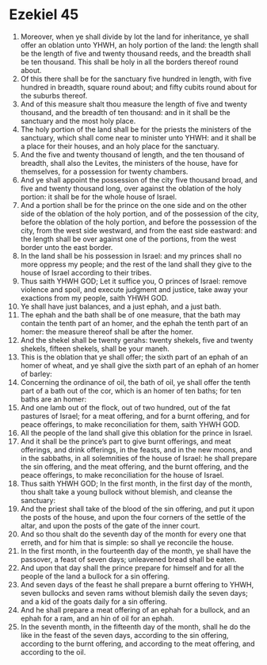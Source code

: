 ﻿# Ezekiel 45
1. Moreover, when ye shall divide by lot the land for inheritance, ye shall offer an oblation unto YHWH, an holy portion of the land: the length shall be the length of five and twenty thousand reeds, and the breadth shall be ten thousand. This shall be holy in all the borders thereof round about. 
2. Of this there shall be for the sanctuary five hundred in length, with five hundred in breadth, square round about; and fifty cubits round about for the suburbs thereof. 
3. And of this measure shalt thou measure the length of five and twenty thousand, and the breadth of ten thousand: and in it shall be the sanctuary and the most holy place. 
4. The holy portion of the land shall be for the priests the ministers of the sanctuary, which shall come near to minister unto YHWH: and it shall be a place for their houses, and an holy place for the sanctuary. 
5. And the five and twenty thousand of length, and the ten thousand of breadth, shall also the Levites, the ministers of the house, have for themselves, for a possession for twenty chambers. 
6.  And ye shall appoint the possession of the city five thousand broad, and five and twenty thousand long, over against the oblation of the holy portion: it shall be for the whole house of Israel. 
7.  And a portion shall be for the prince on the one side and on the other side of the oblation of the holy portion, and of the possession of the city, before the oblation of the holy portion, and before the possession of the city, from the west side westward, and from the east side eastward: and the length shall be over against one of the portions, from the west border unto the east border. 
8. In the land shall be his possession in Israel: and my princes shall no more oppress my people; and the rest of the land shall they give to the house of Israel according to their tribes. 
9.  Thus saith YHWH GOD; Let it suffice you, O princes of Israel: remove violence and spoil, and execute judgment and justice, take away your exactions from my people, saith YHWH GOD. 
10. Ye shall have just balances, and a just ephah, and a just bath. 
11. The ephah and the bath shall be of one measure, that the bath may contain the tenth part of an homer, and the ephah the tenth part of an homer: the measure thereof shall be after the homer. 
12. And the shekel shall be twenty gerahs: twenty shekels, five and twenty shekels, fifteen shekels, shall be your maneh. 
13. This is the oblation that ye shall offer; the sixth part of an ephah of an homer of wheat, and ye shall give the sixth part of an ephah of an homer of barley: 
14. Concerning the ordinance of oil, the bath of oil, ye shall offer the tenth part of a bath out of the cor, which is an homer of ten baths; for ten baths are an homer: 
15. And one lamb out of the flock, out of two hundred, out of the fat pastures of Israel; for a meat offering, and for a burnt offering, and for peace offerings, to make reconciliation for them, saith YHWH GOD. 
16. All the people of the land shall give this oblation for the prince in Israel. 
17. And it shall be the prince’s part to give burnt offerings, and meat offerings, and drink offerings, in the feasts, and in the new moons, and in the sabbaths, in all solemnities of the house of Israel: he shall prepare the sin offering, and the meat offering, and the burnt offering, and the peace offerings, to make reconciliation for the house of Israel. 
18. Thus saith YHWH GOD; In the first month, in the first day of the month, thou shalt take a young bullock without blemish, and cleanse the sanctuary: 
19. And the priest shall take of the blood of the sin offering, and put it upon the posts of the house, and upon the four corners of the settle of the altar, and upon the posts of the gate of the inner court. 
20. And so thou shalt do the seventh day of the month for every one that erreth, and for him that is simple: so shall ye reconcile the house. 
21. In the first month, in the fourteenth day of the month, ye shall have the passover, a feast of seven days; unleavened bread shall be eaten. 
22. And upon that day shall the prince prepare for himself and for all the people of the land a bullock for a sin offering. 
23. And seven days of the feast he shall prepare a burnt offering to YHWH, seven bullocks and seven rams without blemish daily the seven days; and a kid of the goats daily for a sin offering. 
24. And he shall prepare a meat offering of an ephah for a bullock, and an ephah for a ram, and an hin of oil for an ephah. 
25. In the seventh month, in the fifteenth day of the month, shall he do the like in the feast of the seven days, according to the sin offering, according to the burnt offering, and according to the meat offering, and according to the oil. 
